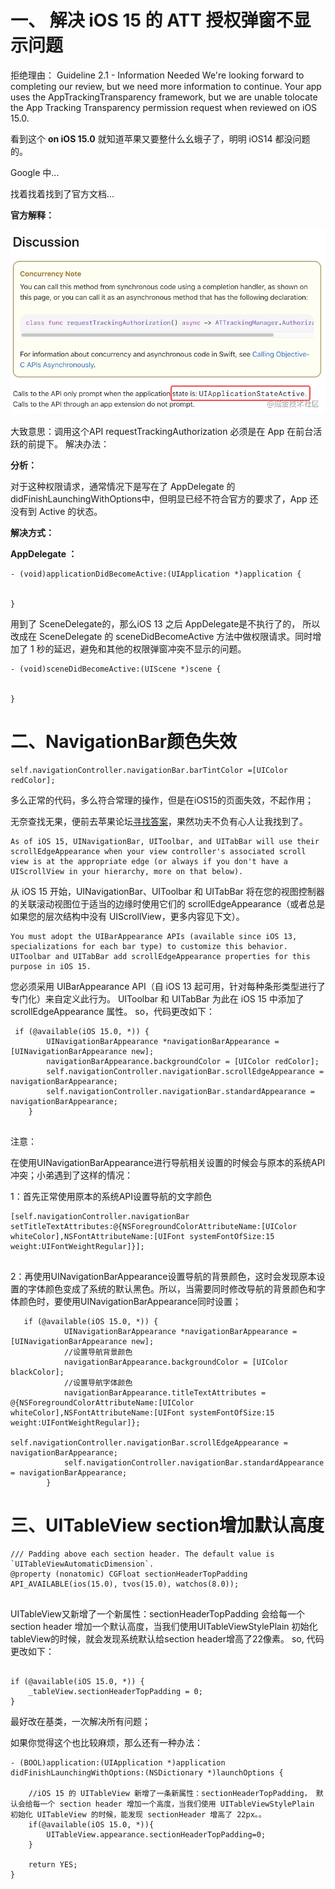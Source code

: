 # 一、 解决 iOS 15 的 ATT 授权弹窗不显示问题

拒绝理由：
Guideline 2.1 - Information Needed
We're looking forward to completing our review, but we need more information to continue. Your app uses the AppTrackingTransparency framework, but we are unable tolocate the App Tracking Transparency permission request when reviewed on iOS 15.0.

看到这个 **on iOS 15.0** 就知道苹果又要整什么幺蛾子了，明明 iOS14 都没问题的。

Google 中...

找着找着找到了官方文档...

**官方解释：**

![](https://github.com/dongpeng66/iOS-/blob/main/images/1.png)

大致意思：调用这个API requestTrackingAuthorization 必须是在 App 在前台活跃的前提下。
解决办法：

**分析：**

对于这种权限请求，通常情况下是写在了 AppDelegate 的 didFinishLaunchingWithOptions中，但明显已经不符合官方的要求了，App 还没有到 Active 的状态。

**解决方式：**

**AppDelegate ：**



```
- (void)applicationDidBecomeActive:(UIApplication *)application {


}
```

用到了 SceneDelegate的，那么iOS 13 之后 AppDelegate是不执行了的， 所以改成在 SceneDelegate 的 sceneDidBecomeActive 方法中做权限请求。同时增加了 1 秒的延迟，避免和其他的权限弹窗冲突不显示的问题。


```
- (void)sceneDidBecomeActive:(UIScene *)scene {


}

```

# 二、NavigationBar颜色失效


```
self.navigationController.navigationBar.barTintColor =[UIColor redColor];

```

多么正常的代码，多么符合常理的操作，但是在iOS15的页面失效，不起作用；

无奈查找无果，便前去苹果论坛[寻找答案](https://developer.apple.com/forums/thread/683265)，果然功夫不负有心人让我找到了。


```
As of iOS 15, UINavigationBar, UIToolbar, and UITabBar will use their scrollEdgeAppearance when your view controller's associated scroll view is at the appropriate edge (or always if you don't have a UIScrollView in your hierarchy, more on that below).

```

从 iOS 15 开始，UINavigationBar、UIToolbar 和 UITabBar 将在您的视图控制器的关联滚动视图位于适当的边缘时使用它们的 scrollEdgeAppearance（或者总是如果您的层次结构中没有 UIScrollView，更多内容见下文）。



```
You must adopt the UIBarAppearance APIs (available since iOS 13, specializations for each bar type) to customize this behavior. UIToolbar and UITabBar add scrollEdgeAppearance properties for this purpose in iOS 15.

```

您必须采用 UIBarAppearance API（自 iOS 13 起可用，针对每种条形类型进行了专门化）来自定义此行为。 UIToolbar 和 UITabBar 为此在 iOS 15 中添加了 scrollEdgeAppearance 属性。
so，代码更改如下：



```
 if (@available(iOS 15.0, *)) {
        UINavigationBarAppearance *navigationBarAppearance = [UINavigationBarAppearance new];
        navigationBarAppearance.backgroundColor = [UIColor redColor];
        self.navigationController.navigationBar.scrollEdgeAppearance = navigationBarAppearance;
        self.navigationController.navigationBar.standardAppearance = navigationBarAppearance;
    }


```

注意：

在使用UINavigationBarAppearance进行导航相关设置的时候会与原本的系统API冲突；小弟遇到了这样的情况：

1：首先正常使用原本的系统API设置导航的文字颜色


```
[self.navigationController.navigationBar setTitleTextAttributes:@{NSForegroundColorAttributeName:[UIColor whiteColor],NSFontAttributeName:[UIFont systemFontOfSize:15 weight:UIFontWeightRegular]}];


```

2：再使用UINavigationBarAppearance设置导航的背景颜色，这时会发现原本设置的字体颜色变成了系统的默认黑色。所以，当需要同时修改导航的背景颜色和字体颜色时，要使用UINavigationBarAppearance同时设置；


```
   if (@available(iOS 15.0, *)) {
            UINavigationBarAppearance *navigationBarAppearance = [UINavigationBarAppearance new];
            //设置导航背景颜色
            navigationBarAppearance.backgroundColor = [UIColor blackColor];
            //设置导航字体颜色
            navigationBarAppearance.titleTextAttributes = @{NSForegroundColorAttributeName:[UIColor whiteColor],NSFontAttributeName:[UIFont systemFontOfSize:15 weight:UIFontWeightRegular]};
            self.navigationController.navigationBar.scrollEdgeAppearance = navigationBarAppearance;
            self.navigationController.navigationBar.standardAppearance = navigationBarAppearance;
        }

```

# 三、UITableView section增加默认高度


```
/// Padding above each section header. The default value is `UITableViewAutomaticDimension`.
@property (nonatomic) CGFloat sectionHeaderTopPadding API_AVAILABLE(ios(15.0), tvos(15.0), watchos(8.0));


```

UITableView又新增了一个新属性：sectionHeaderTopPadding 会给每一个section header 增加一个默认高度，当我们使用UITableViewStylePlain 初始化tableView的时候，就会发现系统默认给section header增高了22像素。
so, 代码更改如下：


```

if (@available(iOS 15.0, *)) {
    _tableView.sectionHeaderTopPadding = 0;
}

```
最好改在基类，一次解决所有问题；

如果你觉得这个也比较麻烦，那么还有一种办法：


```
- (BOOL)application:(UIApplication *)application didFinishLaunchingWithOptions:(NSDictionary *)launchOptions {

    //iOS 15 的 UITableView 新增了一条新属性：sectionHeaderTopPadding， 默认会给每一个 section header 增加一个高度，当我们使用 UITableViewStylePlain 初始化 UITableView 的时候，能发现 sectionHeader 增高了 22px。。
    if(@available(iOS 15.0, *)){
        UITableView.appearance.sectionHeaderTopPadding=0;
    }

    return YES;
}

```




